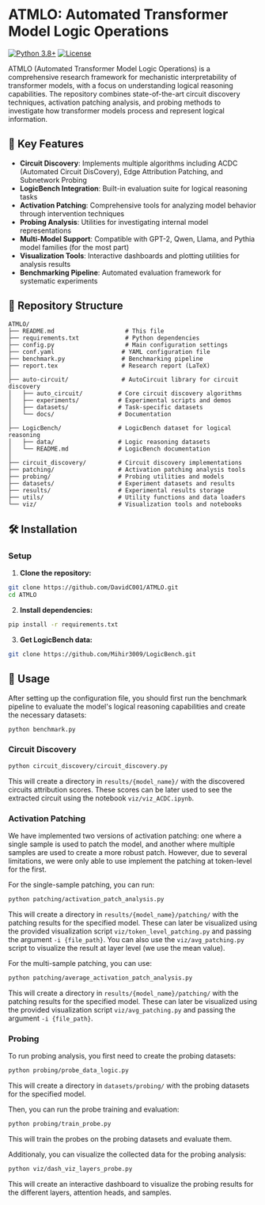 # ATMLO: Automated Transformer Model Logic Operations

[![Python 3.8+](https://img.shields.io/badge/python-3.8+-blue.svg)](https://www.python.org/downloads/)
[![License](https://img.shields.io/badge/license-MIT-green.svg)](LICENSE)

ATMLO (Automated Transformer Model Logic Operations) is a comprehensive research framework for mechanistic interpretability of transformer models, with a focus on understanding logical reasoning capabilities. The repository combines state-of-the-art circuit discovery techniques, activation patching analysis, and probing methods to investigate how transformer models process and represent logical information.

## 🚀 Key Features

- **Circuit Discovery**: Implements multiple algorithms including ACDC (Automated Circuit DisCovery), Edge Attribution Patching, and Subnetwork Probing
- **LogicBench Integration**: Built-in evaluation suite for logical reasoning tasks
- **Activation Patching**: Comprehensive tools for analyzing model behavior through intervention techniques
- **Probing Analysis**: Utilities for investigating internal model representations
- **Multi-Model Support**: Compatible with GPT-2, Qwen, Llama, and Pythia model families (for the most part)
- **Visualization Tools**: Interactive dashboards and plotting utilities for analysis results
- **Benchmarking Pipeline**: Automated evaluation framework for systematic experiments

## 📁 Repository Structure

```
ATMLO/
├── README.md                    # This file
├── requirements.txt             # Python dependencies
├── config.py                    # Main configuration settings
├── conf.yaml                   # YAML configuration file
├── benchmark.py                # Benchmarking pipeline
├── report.tex                  # Research report (LaTeX)
│
├── auto-circuit/               # AutoCircuit library for circuit discovery
│   ├── auto_circuit/          # Core circuit discovery algorithms
│   ├── experiments/           # Experimental scripts and demos
│   ├── datasets/              # Task-specific datasets
│   └── docs/                  # Documentation
│
├── LogicBench/                # LogicBench dataset for logical reasoning
│   ├── data/                  # Logic reasoning datasets
│   └── README.md              # LogicBench documentation
│
├── circuit_discovery/         # Circuit discovery implementations
├── patching/                  # Activation patching analysis tools
├── probing/                   # Probing utilities and models
├── datasets/                  # Experiment datasets and results
├── results/                   # Experimental results storage
├── utils/                     # Utility functions and data loaders
└── viz/                       # Visualization tools and notebooks
```

## 🛠️ Installation

### Setup

1. **Clone the repository:**
```bash
git clone https://github.com/DavidC001/ATMLO.git
cd ATMLO
```

2. **Install dependencies:**
```bash
pip install -r requirements.txt
```

3. **Get LogicBench data:**
```bash
git clone https://github.com/Mihir3009/LogicBench.git
```

## 🔬 Usage

After setting up the configuration file, you should first run the benchmark pipeline to evaluate the model's logical reasoning capabilities and create the necessary datasets:
```bash
python benchmark.py
```

### Circuit Discovery
```bash
python circuit_discovery/circuit_discovery.py
```
This will create a directory in `results/{model_name}/` with the discovered circuits attribution scores.
These scores can be later used to see the extracted circuit using the notebook `viz/viz_ACDC.ipynb`.

### Activation Patching
We have implemented two versions of activation patching: one where a single sample is used to patch the model, and another where multiple samples are used to create a more robust patch.
However, due to several limitations, we were only able to use implement the patching at token-level for the first.

For the single-sample patching, you can run:
```bash
python patching/activation_patch_analysis.py
```
This will create a directory in `results/{model_name}/patching/` with the patching results for the specified model.
These can later be visualized using the provided visualization script `viz/token_level_patching.py` and passing the argument `-i {file_path}`. You can also use the `viz/avg_patching.py` script to visualize the result at layer level (we use the mean value).

For the multi-sample patching, you can use:
```bash
python patching/average_activation_patch_analysis.py
```
This will create a directory in `results/{model_name}/patching/` with the patching results for the specified model.
These can later be visualized using the provided visualization script `viz/avg_patching.py` and passing the argument `-i {file_path}`.

### Probing
To run probing analysis, you first need to create the probing datasets:
```bash
python probing/probe_data_logic.py
```
This will create a directory in `datasets/probing/` with the probing datasets for the specified model.

Then, you can run the probe training and evaluation:
```bash
python probing/train_probe.py
```
This will train the probes on the probing datasets and evaluate them.

Additionaly, you can visualize the collected data for the probing analysis:
```bash
python viz/dash_viz_layers_probe.py
```
This will create an interactive dashboard to visualize the probing results for the different layers, attention heads, and samples.